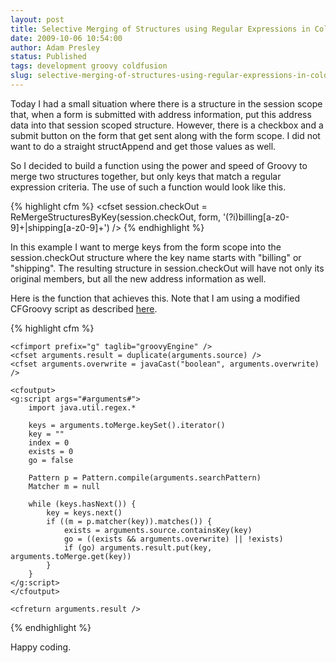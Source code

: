 ```yaml
---
layout: post
title: Selective Merging of Structures using Regular Expressions in ColdFusion
date: 2009-10-06 10:54:00
author: Adam Presley
status: Published
tags: development groovy coldfusion
slug: selective-merging-of-structures-using-regular-expressions-in-coldfusion
---
```

Today I had a small situation where there is a structure in the session
scope that, when a form is submitted with address information, put this
address data into that session scoped structure. However, there is a
checkbox and a submit button on the form that get sent along with the
form scope. I did not want to do a straight structAppend and get those
values as well.

So I decided to build a function using the power and speed of Groovy to
merge two structures together, but only keys that match a regular
expression criteria. The use of such a function would look like this.

{% highlight cfm %}
<cfset session.checkOut = ReMergeStructuresByKey(session.checkOut, form, '(?i)billing[a-z0-9]+|shipping[a-z0-9]+') />
{% endhighlight %}

In this example I want to merge keys from the form scope into the
session.checkOut structure where the key name starts with "billing" or
"shipping". The resulting structure in session.checkOut will have not
only its original members, but all the new address information as well.

Here is the function that achieves this. Note that I am using a modified
CFGroovy script as described [here](#post/2009/08/cfgroovy2-and-arguments-scope-in-functions).

{% highlight cfm %}
<cffunction name="ReMergeStructuresByKey" returntype="any" access="public" output="true">
	<cfargument name="source" type="struct" required="true" />
	<cfargument name="toMerge" type="struct" required="true" />
	<cfargument name="searchPattern" type="string" required="true" />
	<cfargument name="overwrite" type="boolean" required="false" default="true" />

	<cfimport prefix="g" taglib="groovyEngine" />
	<cfset arguments.result = duplicate(arguments.source) />
	<cfset arguments.overwrite = javaCast("boolean", arguments.overwrite) />

	<cfoutput>
	<g:script args="#arguments#">
		import java.util.regex.*

		keys = arguments.toMerge.keySet().iterator()
		key = ""
		index = 0
		exists = 0
		go = false

		Pattern p = Pattern.compile(arguments.searchPattern)
		Matcher m = null

		while (keys.hasNext()) {
			key = keys.next()
			if ((m = p.matcher(key)).matches()) {
				exists = arguments.source.containsKey(key)
				go = ((exists && arguments.overwrite) || !exists)
				if (go) arguments.result.put(key, arguments.toMerge.get(key))
			}
		}
	</g:script>
	</cfoutput>

	<cfreturn arguments.result />
</cffunction>
{% endhighlight %}

Happy coding.
